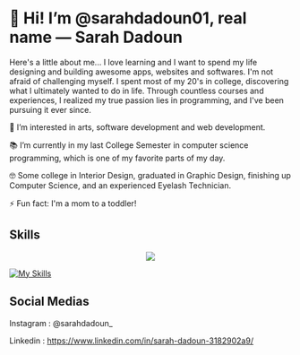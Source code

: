 # 👋 Hi! I’m @sarahdadoun01, real name — Sarah Dadoun

Here's a little about me... I love learning and I want to spend my life designing and building awesome apps, websites and softwares. I'm not afraid of challenging myself. I spent most of my 20's in college, discovering what I ultimately wanted to do in life. Through countless courses and experiences, I realized my true passion lies in programming, and I've been pursuing it ever since.

👀 I’m interested in arts, software development and web development.

📚 I’m currently in my last College Semester in computer science programming, which is one of my favorite parts of my day.

🤓 Some college in Interior Design, graduated in Graphic Design, finishing up Computer Science, and an experienced Eyelash Technician.

⚡ Fun fact: I'm a mom to a toddler!

## Skills

<p align="center">
  <a href="https://skillicons.dev">
    <img src="https://skillicons.dev/icons?i=aws,figma,nodejs,c#,c,html,css,golang,java,javascript,docker,github,git,php,react,vue,flutter&perline=8" />
  </a>
</p>

[![My Skills]()](https://skillicons.dev)

## Social Medias

Instagram : @sarahdadoun_

Linkedin : https://www.linkedin.com/in/sarah-dadoun-3182902a9/

<!---
sarahdadoun01/sarahdadoun01 is a ✨ special ✨ repository because its `README.md` (this file) appears on your GitHub profile.
You can click the Preview link to take a look at your changes.
--->
